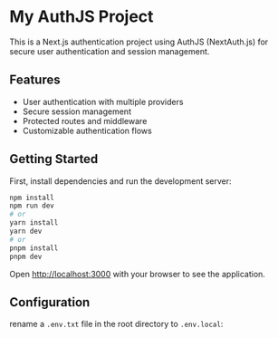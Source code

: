 # My AuthJS Project

This is a Next.js authentication project using AuthJS (NextAuth.js) for secure user authentication and session management.

## Features

- User authentication with multiple providers
- Secure session management
- Protected routes and middleware
- Customizable authentication flows

## Getting Started

First, install dependencies and run the development server:

```bash
npm install
npm run dev
# or
yarn install
yarn dev
# or
pnpm install
pnpm dev
```

Open [http://localhost:3000](http://localhost:3000) with your browser to see the application.

## Configuration

rename a `.env.txt` file in the root directory to `.env.local`:


